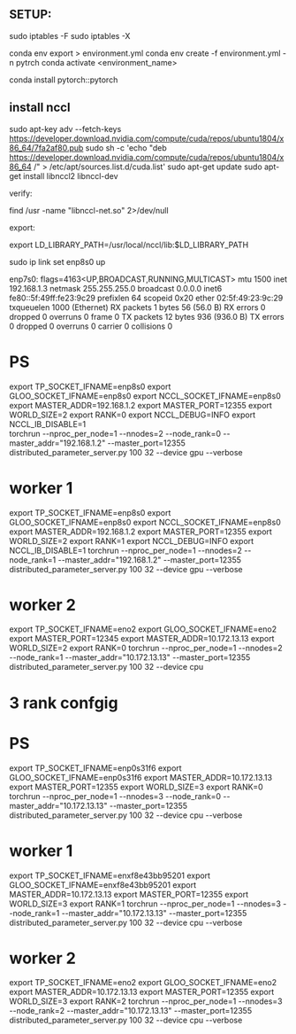 
## SETUP:

sudo iptables -F
sudo iptables -X

conda env export > environment.yml
conda env create -f environment.yml -n pytrch
conda activate <environment_name>

conda install pytorch::pytorch


## install nccl

sudo apt-key adv --fetch-keys https://developer.download.nvidia.com/compute/cuda/repos/ubuntu1804/x86_64/7fa2af80.pub
sudo sh -c 'echo "deb https://developer.download.nvidia.com/compute/cuda/repos/ubuntu1804/x86_64 /" > /etc/apt/sources.list.d/cuda.list'
sudo apt-get update
sudo apt-get install libnccl2 libnccl-dev

verify:

find /usr -name "libnccl-net.so" 2>/dev/null

export:

export LD_LIBRARY_PATH=/usr/local/nccl/lib:$LD_LIBRARY_PATH

sudo ip link set enp8s0 up



enp7s0: flags=4163<UP,BROADCAST,RUNNING,MULTICAST>  mtu 1500
        inet 192.168.1.3  netmask 255.255.255.0  broadcast 0.0.0.0
        inet6 fe80::5f:49ff:fe23:9c29  prefixlen 64  scopeid 0x20<link>
        ether 02:5f:49:23:9c:29  txqueuelen 1000  (Ethernet)
        RX packets 1  bytes 56 (56.0 B)
        RX errors 0  dropped 0  overruns 0  frame 0
        TX packets 12  bytes 936 (936.0 B)
        TX errors 0  dropped 0 overruns 0  carrier 0  collisions 0

# PS
export TP_SOCKET_IFNAME=enp8s0
export GLOO_SOCKET_IFNAME=enp8s0
export NCCL_SOCKET_IFNAME=enp8s0
export MASTER_ADDR=192.168.1.2
export MASTER_PORT=12355
export WORLD_SIZE=2
export RANK=0
export NCCL_DEBUG=INFO
export NCCL_IB_DISABLE=1  
torchrun --nproc_per_node=1 --nnodes=2 --node_rank=0 --master_addr="192.168.1.2" --master_port=12355 distributed_parameter_server.py 100 32 --device gpu --verbose


# worker 1
export TP_SOCKET_IFNAME=enp8s0
export GLOO_SOCKET_IFNAME=enp8s0
export NCCL_SOCKET_IFNAME=enp8s0
export MASTER_ADDR=192.168.1.2
export MASTER_PORT=12355
export WORLD_SIZE=2
export RANK=1
export NCCL_DEBUG=INFO
export NCCL_IB_DISABLE=1
torchrun --nproc_per_node=1 --nnodes=2 --node_rank=1 --master_addr="192.168.1.2" --master_port=12355 distributed_parameter_server.py 100 32 --device gpu --verbose


# worker 2
export TP_SOCKET_IFNAME=eno2
export GLOO_SOCKET_IFNAME=eno2
export MASTER_PORT=12345
export MASTER_ADDR=10.172.13.13
export WORLD_SIZE=2
export RANK=0
torchrun --nproc_per_node=1 --nnodes=2 --node_rank=1 --master_addr="10.172.13.13" --master_port=12355 distributed_parameter_server.py 100 32 --device cpu




# 
#  3 rank confgig


# PS
export TP_SOCKET_IFNAME=enp0s31f6
export GLOO_SOCKET_IFNAME=enp0s31f6
export MASTER_ADDR=10.172.13.13
export MASTER_PORT=12355
export WORLD_SIZE=3
export RANK=0
torchrun --nproc_per_node=1 --nnodes=3 --node_rank=0 --master_addr="10.172.13.13" --master_port=12355 distributed_parameter_server.py 100 32 --device cpu --verbose


# worker 1
export TP_SOCKET_IFNAME=enxf8e43bb95201
export GLOO_SOCKET_IFNAME=enxf8e43bb95201
export MASTER_ADDR=10.172.13.13
export MASTER_PORT=12355
export WORLD_SIZE=3
export RANK=1
torchrun --nproc_per_node=1 --nnodes=3 --node_rank=1 --master_addr="10.172.13.13" --master_port=12355 distributed_parameter_server.py 100 32 --device cpu --verbose


# worker 2
export TP_SOCKET_IFNAME=eno2
export GLOO_SOCKET_IFNAME=eno2
export MASTER_ADDR=10.172.13.13
export MASTER_PORT=12355
export WORLD_SIZE=3
export RANK=2
torchrun --nproc_per_node=1 --nnodes=3 --node_rank=2 --master_addr="10.172.13.13" --master_port=12355 distributed_parameter_server.py 100 32 --device cpu --verbose
